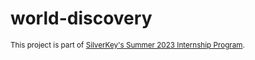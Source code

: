 # world-discovery

<sub>This project is part of [SilverKey's Summer 2023 Internship Program](https://www.silverkeytech.com/blog/p/silverkey-monitor/silverkey-summer-internship-2023).</sub>
